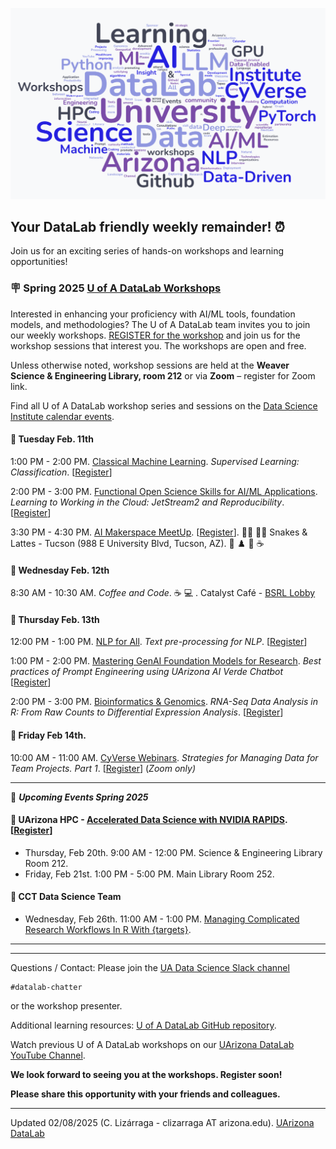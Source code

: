 
![WordCloud](images/DataLab_WordCloud3.png)

## Your DataLab friendly weekly remainder! :alarm_clock:

Join us for an exciting series of hands-on workshops and learning opportunities!                    

### :placard: Spring 2025 [U of A DataLab Workshops](https://www.datascience.arizona.edu/education/uarizona-data-lab)

Interested in enhancing your proficiency with AI/ML tools, foundation models, and methodologies? The U of A DataLab team invites you to join our weekly workshops. [REGISTER for the workshop](https://datascience.arizona.edu/education/uarizona-data-lab) and join us for the workshop sessions that interest you. The workshops are open and free.

Unless otherwise noted, workshop sessions are held at the **Weaver Science & Engineering Library, room 212** or via **Zoom** – register for Zoom link.

Find all U of A DataLab workshop series and sessions on the [Data Science Institute calendar events](s://www.datascience.arizona.edu/calendar).

#### :pushpin: Tuesday Feb. 11th
<!--
11:30 AM - 1:00 PM. [Leadership through Project Management: Team Culture Tips for Successful Research Projects](https://github.com/ua-datalab/ResearchProductivity/blob/main/README.md) (Zoom only). [[Register for Zoom link](https://uarizona.co1.qualtrics.com/survey-builder/SV_cw3FdoEFy1SSp26)]
-->

1:00 PM - 2:00 PM. [Classical Machine Learning](https://github.com/ua-datalab/MLWorkshops/blob/main/README.md). _Supervised Learning:  Classification_. [[Register](https://uarizona.co1.qualtrics.com/jfe/form/SV_0CyWx6D43C7ZsmG)]

2:00 PM - 3:00 PM. [Functional Open Science Skills for AI/ML Applications](https://github.com/ua-datalab/FunctionalOpenSourceSkills/wiki). _Learning to Working in the Cloud: JetStream2 and Reproducibility_. [[Register](https://uarizona.co1.qualtrics.com/jfe/form/SV_cI55gABtcr9GjfE)]

3:30 PM - 4:30 PM. [AI Makerspace MeetUp](https://github.com/ua-datalab/AI-Makerspace/blob/main/README.md). [[Register](https://uarizona.co1.qualtrics.com/jfe/form/SV_5mRIgo8t54wO3Ii)]. :man_technologist: :woman_technologist: Snakes & Lattes - Tucson (988 E University Blvd, Tucson, AZ). :game_die: :chess_pawn: :snake: :coffee: 



#### :pushpin: Wednesday Feb. 12th
8:30 AM - 10:30 AM. _Coffee and Code_. :coffee:  :computer: . Catalyst Café - [BSRL Lobby](https://bsrl.arizona.edu/)

<!--
1:00 PM - 2:00 PM. [Data Science Tapas](https://github.com/ua-datalab/DataScience-Tapas/blob/main/README.md). _Introduction to Python for Data Science_. [[Register](https://uarizona.co1.qualtrics.com/jfe/form/SV_brM5XGZHc4AhHgO)] 
-->

#### :pushpin: Thursday Feb. 13th
12:00 PM - 1:00 PM. [NLP for All](https://github.com/ua-datalab/NLP-Speech/blob/main/README.md). _Text pre-processing for NLP_.  [[Register](https://uarizona.co1.qualtrics.com/jfe/form/SV_3pEBKSiN4ejcY86)]

1:00 PM - 2:00 PM. [Mastering GenAI Foundation Models for Research](https://github.com/ua-datalab/Generative-AI/blob/main/README.md). _Best practices of Prompt Engineering using UArizona AI Verde Chatbot_ [[Register](https://uarizona.co1.qualtrics.com/jfe/form/SV_0wWiJ946ta9ExzE)]

2:00 PM - 3:00 PM. [Bioinformatics & Genomics](https://github.com/ua-datalab/Bioinformatics/wiki). _RNA-Seq Data Analysis in R: From Raw Counts to Differential Expression Analysis_. [[Register](https://uarizona.co1.qualtrics.com/jfe/form/SV_eUHXcEqBSFo44d0)]

#### :pushpin: Friday Feb 14th.
<!--
10:00 AM - 11:00 AM. [CyVerse Office Hours](https://learning.cyverse.org/)  [[Register](https://uarizona.co1.qualtrics.com/jfe/form/SV_d0F8WzR8CjuF6Qe)]
- [BSRL Lobby](https://bsrl.arizona.edu/)
-->

10:00 AM - 11:00 AM. [CyVerse Webinars](https://cyverse.org/webinars). _Strategies for Managing Data for Team Projects. Part 1_. [[Register](https://uarizona.co1.qualtrics.com/jfe/form/SV_cMggVcnCLwAWL6m)]
 (_Zoom only)_

***

:calendar: _**Upcoming Events Spring 2025**_ 


#### :pushpin:  UArizona HPC -  [Accelerated Data Science with NVIDIA RAPIDS](https://www.nvidia.com/content/dam/en-zz/Solutions/deep-learning/deep-learning-education/DLI-Workshop-Fundamentals-of-Accelerated-Data-Science-with-RAPIDS.pdf).   [[Register](https://docs.google.com/forms/d/e/1FAIpQLSdBFAqG9AzDnupatWYyxWmxK_PTLO5C9NNfT6BMGJejENfruQ/viewform?usp=header)]
* Thursday, Feb 20th. 9:00 AM - 12:00 PM. Science & Engineering Library Room 212.
* Friday, Feb 21st. 1:00 PM - 5:00 PM. Main Library Room 252.

#### :pushpin: CCT Data Science Team
* Wednesday, Feb 26th. 11:00 AM - 1:00 PM. [Managing Complicated Research Workflows In R With {targets}](https://datascience.cct.arizona.edu/events/managing-complicated-research-workflows-r-targets).  

***
***

Questions / Contact: Please join the [UA Data Science Slack channel](https://uadatascience.slack.com/#datalab-chatter)
```
#datalab-chatter
```
or the workshop presenter.

Additional learning resources:  [U of A DataLab GitHub repository](https://ua-datalab.github.io/).

Watch previous U of A DataLab workshops on our [UArizona DataLab YouTube Channel](https://www.youtube.com/@UArizonaDataLab/playlists).

**We look forward to seeing you at the workshops. Register soon!**

**Please share this opportunity with your friends and colleagues.**

***


Updated 02/08/2025 (C. Lizárraga - clizarraga AT arizona.edu). [UArizona DataLab](https://ua-datalab.github.io/)


